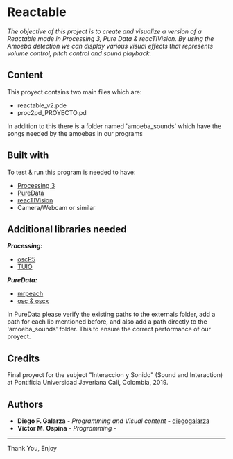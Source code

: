 # Reactable

_The objective of this project is to create and visualize a version of a Reactable made in Processing 3, Pure Data & reacTIVision. By using the Amoeba detection we can display various visual effects that represents volume control, pitch control and sound playback._

## Content
This proyect contains two main files which are:
* reactable_v2.pde
* proc2pd_PROYECTO.pd
	
In addition to this there is a folder named 'amoeba_sounds'
which have the songs needed by the amoebas in our programs

## Built with
To test & run this program is needed to have:
* [Processing 3](https://processing.org/download/)
* [PureData](https://puredata.info/downloads)
* [reacTIVision](http://reactivision.sourceforge.net/)
* Camera/Webcam or similar
	
## Additional libraries needed
_**Processing:**_
* [oscP5](http://www.sojamo.de/libraries/oscP5/)
* [TUIO](https://www.tuio.org/?processing)

_**PureData:**_
* [mrpeach](https://download.puredata.info/mrpeach)
* [osc & oscx](https://puredata.info/downloads/osc)

In PureData please verify the existing paths to the 
externals folder, add a path for each lib mentioned before, 
and also add a path directly to the 'amoeba_sounds' folder.
This to ensure the correct performance of our proyect.

## Credits
Final proyect for the subject "Interaccion y Sonido" (Sound and Interaction) at Pontificia Universidad Javeriana Cali, Colombia, 2019.

## Authors
* **Diego F. Galarza** - *Programming and Visual content* - [diegogalarza](https://github.com/diegogalarza)
* **Victor M. Ospina** - *Programming* - [](https://github.com/)

---
Thank You, Enjoy
